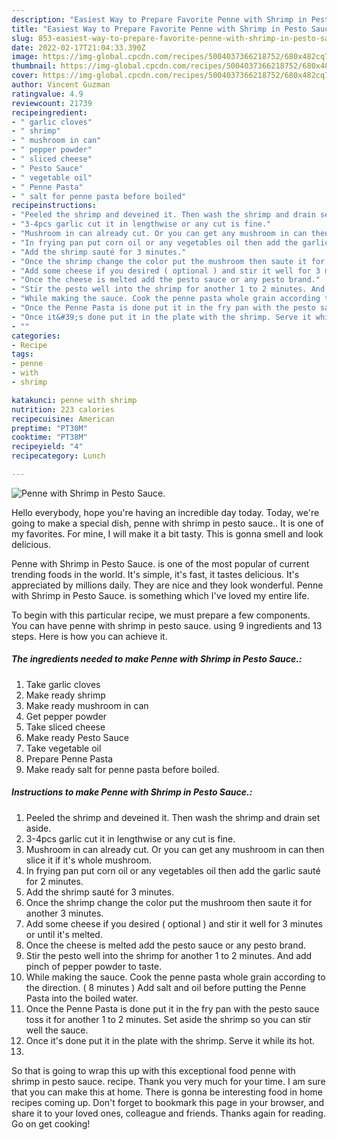 ```yaml
---
description: "Easiest Way to Prepare Favorite Penne with Shrimp in Pesto Sauce."
title: "Easiest Way to Prepare Favorite Penne with Shrimp in Pesto Sauce."
slug: 853-easiest-way-to-prepare-favorite-penne-with-shrimp-in-pesto-sauce
date: 2022-02-17T21:04:33.390Z
image: https://img-global.cpcdn.com/recipes/5004037366218752/680x482cq70/penne-with-shrimp-in-pesto-sauce-recipe-main-photo.jpg
thumbnail: https://img-global.cpcdn.com/recipes/5004037366218752/680x482cq70/penne-with-shrimp-in-pesto-sauce-recipe-main-photo.jpg
cover: https://img-global.cpcdn.com/recipes/5004037366218752/680x482cq70/penne-with-shrimp-in-pesto-sauce-recipe-main-photo.jpg
author: Vincent Guzman
ratingvalue: 4.9
reviewcount: 21739
recipeingredient:
- " garlic cloves"
- " shrimp"
- " mushroom in can"
- " pepper powder"
- " sliced cheese"
- " Pesto Sauce"
- " vegetable oil"
- " Penne Pasta"
- " salt for penne pasta before boiled"
recipeinstructions:
- "Peeled the shrimp and deveined it. Then wash the shrimp and drain set aside."
- "3-4pcs garlic cut it in lengthwise or any cut is fine."
- "Mushroom in can already cut. Or you can get any mushroom in can then slice it if it&#39;s whole mushroom."
- "In frying pan put corn oil or any vegetables oil then add the garlic sauté for 2 minutes."
- "Add the shrimp sauté for 3 minutes."
- "Once the shrimp change the color put the mushroom then saute it for another 3 minutes."
- "Add some cheese if you desired ( optional ) and stir it well for 3 minutes or until it&#39;s melted."
- "Once the cheese is melted add the pesto sauce or any pesto brand."
- "Stir the pesto well into the shrimp for another 1 to 2 minutes. And add pinch of pepper powder to taste."
- "While making the sauce. Cook the penne pasta whole grain according to the direction. ( 8 minutes ) Add salt and oil before putting the Penne Pasta into the boiled water."
- "Once the Penne Pasta is done put it in the fry pan with the pesto sauce toss it for another 1 to 2 minutes. Set aside the shrimp so you can stir well the sauce."
- "Once it&#39;s done put it in the plate with the shrimp. Serve it while its hot."
- ""
categories:
- Recipe
tags:
- penne
- with
- shrimp

katakunci: penne with shrimp 
nutrition: 223 calories
recipecuisine: American
preptime: "PT30M"
cooktime: "PT38M"
recipeyield: "4"
recipecategory: Lunch

---
```



![Penne with Shrimp in Pesto Sauce.](https://img-global.cpcdn.com/recipes/5004037366218752/680x482cq70/penne-with-shrimp-in-pesto-sauce-recipe-main-photo.jpg)

Hello everybody, hope you're having an incredible day today. Today, we're going to make a special dish, penne with shrimp in pesto sauce.. It is one of my favorites. For mine, I will make it a bit tasty. This is gonna smell and look delicious.

Penne with Shrimp in Pesto Sauce. is one of the most popular of current trending foods in the world. It's simple, it's fast, it tastes delicious. It's appreciated by millions daily. They are nice and they look wonderful. Penne with Shrimp in Pesto Sauce. is something which I've loved my entire life.




To begin with this particular recipe, we must prepare a few components. You can have penne with shrimp in pesto sauce. using 9 ingredients and 13 steps. Here is how you can achieve it.

<!--inarticleads1-->

##### The ingredients needed to make Penne with Shrimp in Pesto Sauce.:

1. Take  garlic cloves
1. Make ready  shrimp
1. Make ready  mushroom in can
1. Get  pepper powder
1. Take  sliced cheese
1. Make ready  Pesto Sauce
1. Take  vegetable oil
1. Prepare  Penne Pasta
1. Make ready  salt for penne pasta before boiled.




<!--inarticleads2-->

##### Instructions to make Penne with Shrimp in Pesto Sauce.:

1. Peeled the shrimp and deveined it. Then wash the shrimp and drain set aside.
1. 3-4pcs garlic cut it in lengthwise or any cut is fine.
1. Mushroom in can already cut. Or you can get any mushroom in can then slice it if it&#39;s whole mushroom.
1. In frying pan put corn oil or any vegetables oil then add the garlic sauté for 2 minutes.
1. Add the shrimp sauté for 3 minutes.
1. Once the shrimp change the color put the mushroom then saute it for another 3 minutes.
1. Add some cheese if you desired ( optional ) and stir it well for 3 minutes or until it&#39;s melted.
1. Once the cheese is melted add the pesto sauce or any pesto brand.
1. Stir the pesto well into the shrimp for another 1 to 2 minutes. And add pinch of pepper powder to taste.
1. While making the sauce. Cook the penne pasta whole grain according to the direction. ( 8 minutes ) Add salt and oil before putting the Penne Pasta into the boiled water.
1. Once the Penne Pasta is done put it in the fry pan with the pesto sauce toss it for another 1 to 2 minutes. Set aside the shrimp so you can stir well the sauce.
1. Once it&#39;s done put it in the plate with the shrimp. Serve it while its hot.
1. 




So that is going to wrap this up with this exceptional food penne with shrimp in pesto sauce. recipe. Thank you very much for your time. I am sure that you can make this at home. There is gonna be interesting food in home recipes coming up. Don't forget to bookmark this page in your browser, and share it to your loved ones, colleague and friends. Thanks again for reading. Go on get cooking!
